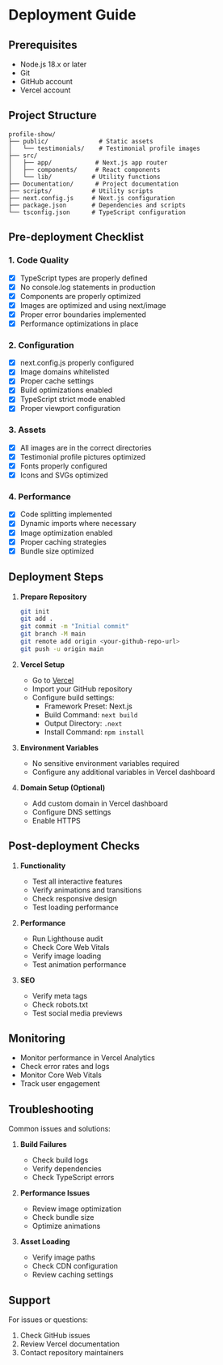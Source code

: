 # Deployment Guide

## Prerequisites
- Node.js 18.x or later
- Git
- GitHub account
- Vercel account

## Project Structure
```
profile-show/
├── public/              # Static assets
│   └── testimonials/    # Testimonial profile images
├── src/
│   ├── app/            # Next.js app router
│   ├── components/     # React components
│   └── lib/           # Utility functions
├── Documentation/      # Project documentation
├── scripts/           # Utility scripts
├── next.config.js     # Next.js configuration
├── package.json       # Dependencies and scripts
└── tsconfig.json      # TypeScript configuration
```

## Pre-deployment Checklist

### 1. Code Quality
- [x] TypeScript types are properly defined
- [x] No console.log statements in production
- [x] Components are properly optimized
- [x] Images are optimized and using next/image
- [x] Proper error boundaries implemented
- [x] Performance optimizations in place

### 2. Configuration
- [x] next.config.js properly configured
- [x] Image domains whitelisted
- [x] Proper cache settings
- [x] Build optimizations enabled
- [x] TypeScript strict mode enabled
- [x] Proper viewport configuration

### 3. Assets
- [x] All images are in the correct directories
- [x] Testimonial profile pictures optimized
- [x] Fonts properly configured
- [x] Icons and SVGs optimized

### 4. Performance
- [x] Code splitting implemented
- [x] Dynamic imports where necessary
- [x] Image optimization enabled
- [x] Proper caching strategies
- [x] Bundle size optimized

## Deployment Steps

1. **Prepare Repository**
   ```bash
   git init
   git add .
   git commit -m "Initial commit"
   git branch -M main
   git remote add origin <your-github-repo-url>
   git push -u origin main
   ```

2. **Vercel Setup**
   - Go to [Vercel](https://vercel.com)
   - Import your GitHub repository
   - Configure build settings:
     - Framework Preset: Next.js
     - Build Command: `next build`
     - Output Directory: `.next`
     - Install Command: `npm install`

3. **Environment Variables**
   - No sensitive environment variables required
   - Configure any additional variables in Vercel dashboard

4. **Domain Setup (Optional)**
   - Add custom domain in Vercel dashboard
   - Configure DNS settings
   - Enable HTTPS

## Post-deployment Checks

1. **Functionality**
   - Test all interactive features
   - Verify animations and transitions
   - Check responsive design
   - Test loading performance

2. **Performance**
   - Run Lighthouse audit
   - Check Core Web Vitals
   - Verify image loading
   - Test animation performance

3. **SEO**
   - Verify meta tags
   - Check robots.txt
   - Test social media previews

## Monitoring

- Monitor performance in Vercel Analytics
- Check error rates and logs
- Monitor Core Web Vitals
- Track user engagement

## Troubleshooting

Common issues and solutions:

1. **Build Failures**
   - Check build logs
   - Verify dependencies
   - Check TypeScript errors

2. **Performance Issues**
   - Review image optimization
   - Check bundle size
   - Optimize animations

3. **Asset Loading**
   - Verify image paths
   - Check CDN configuration
   - Review caching settings

## Support

For issues or questions:
1. Check GitHub issues
2. Review Vercel documentation
3. Contact repository maintainers
